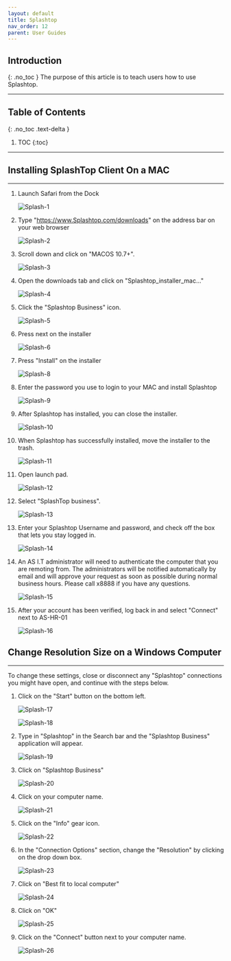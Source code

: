 ```yaml
---
layout: default
title: Splashtop
nav_order: 12
parent: User Guides
---
```

## Introduction
{: .no_toc }
The purpose of this article is to teach users how to use Splashtop.


---

## Table of Contents
{: .no_toc .text-delta }

1. TOC
{:toc}

---

## Installing SplashTop Client On a MAC

-----------------
1. Launch Safari from the Dock

	![Splash-1](./images/Splash-1.png)

2. Type "https://www.Splashtop.com/downloads" on the address bar on your web browser

	![Splash-2](./images/Splash-2.png)

3. Scroll down and click on "MACOS 10.7+".

	![Splash-3](./images/Splash-3.png)

4. Open the downloads tab and click on "Splashtop_installer_mac..."

	![Splash-4](./images/Splash-4.png)

5. Click the "Splashtop Business" icon.

	![Splash-5](./images/Splash-5.png)

6. Press next on the installer

	![Splash-6](./images/Splash-7.png)

7. Press "Install" on the installer

	![Splash-8](./images/Splash-8.png)

8. Enter the password you use to login to your MAC and install Splashtop

	![Splash-9](./images/Splash-9.png)

9. After Splashtop has installed, you can close the installer.

	![Splash-10](./images/Splash-10.png)

10. When Splashtop has successfully installed, move the installer to the trash.

	![Splash-11](./images/Splash-11.png)

11. Open launch pad.

	![Splash-12](./images/Splash-12.png)

12. Select "SplashTop business".

	![Splash-13](./images/Splash-13.png)

13. Enter your Splashtop Username and password, and check off the box that lets you stay logged in.

	![Splash-14](./images/Splash-14.png)

14. An AS I.T administrator will need to authenticate the computer that you are remoting from. The administrators will be notified automatically by email and will approve your request as soon as possible during normal business hours. Please call x8888 if you have any questions.

	![Splash-15](./images/Splash-15.png)

15. After your account has been verified, log back in and select "Connect" next to AS-HR-01

	![Splash-16](./images/Splash-16.png)

## Change Resolution Size on a Windows Computer
--------------
To change these settings, close or disconnect any "Splashtop" connections you might have open, and continue with the steps below.

1. Click on the "Start" button on the bottom left.

	![Splash-17](./images/Splash-17.png)

	![Splash-18](./images/Splash-18.png)

2. Type in "Splashtop" in the Search bar and the "Splashtop Business" application will appear.

	![Splash-19](./images/Splash-19.png)

3. Click on "Splashtop Business"

	![Splash-20](./images/Splash-20.png)

4. Click on your computer name.

	![Splash-21](./images/Splash-21.png)

5. Click on the "Info" gear icon.

	![Splash-22](./images/Splash-22.png)

6. In the "Connection Options" section, change the "Resolution" by clicking on the drop down box.

	![Splash-23](./images/Splash-23.png)

7. Click on "Best fit to local computer"

	![Splash-24](./images/Splash-24.png)

8. Click on "OK"

	![Splash-25](./images/Splash-25.png)

9. Click on the "Connect" button next to your computer name.

	![Splash-26](./images/Splash-26.png)